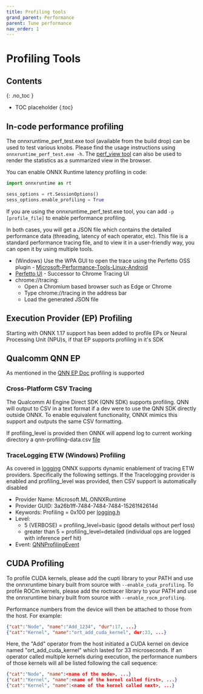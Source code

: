 ```yaml
---
title: Profiling tools 
grand_parent: Performance
parent: Tune performance
nav_order: 1
---
```


# Profiling Tools

## Contents
{: .no_toc }

* TOC placeholder
{:toc}


## In-code performance profiling

The onnxruntime_perf_test.exe tool (available from the build drop) can be used to test various knobs. Please find the usage instructions using `onnxruntime_perf_test.exe -h`. The [perf_view tool](https://github.com/microsoft/onnxruntime/tree/main/tools/perf_view) can also be used to render the statistics as a summarized view in the browser.

You can enable ONNX Runtime latency profiling in code:

```python
import onnxruntime as rt

sess_options = rt.SessionOptions()
sess_options.enable_profiling = True
```

If you are using the onnxruntime_perf_test.exe tool, you can add `-p [profile_file]` to enable performance profiling.

In both cases, you will get a JSON file which contains the detailed performance data (threading, latency of each operator, etc). This file is a standard performance tracing file, and to view it in a user-friendly way, you can open it by using multiple tools.

* (Windows) Use the WPA GUI to open the trace using the Perfetto OSS plugin - [Microsoft-Performance-Tools-Linux-Android](https://github.com/microsoft/Microsoft-Performance-Tools-Linux-Android)
* [Perfetto UI](https://www.ui.perfetto.dev/) - Successor to Chrome Tracing UI
* chrome://tracing: 
  * Open a Chromium based browser such as Edge or Chrome
  * Type chrome://tracing in the address bar
  * Load the generated JSON file

## Execution Provider (EP) Profiling

Starting with ONNX 1.17 support has been added to profile EPs or Neural Processing Unit (NPU)s, if that EP supports profiling in it's SDK

## Qualcomm QNN EP

As mentioned in the [QNN EP Doc](/docs/execution-providers/QNN-ExecutionProvider.md) profiling is supported

### Cross-Platform CSV Tracing

The Qualcomm AI Engine Direct SDK (QNN SDK) supports profiling. QNN will output to CSV in a text format if a dev were to use the QNN SDK directly outside ONNX. To enable equivalent functionality, ONNX mimics this support and outputs the same CSV formatting.

If profiling_level is provided then ONNX will append log to current working directory a qnn-profiling-data.csv [file](https://github.com/microsoft/onnxruntime/blob/main/onnxruntime/core/providers/qnn/builder/qnn_backend_manager.cc#L911)

### TraceLogging ETW (Windows) Profiling

As covered in [logging](logging_tracing.md) ONNX supports dynamic enablement of tracing ETW providers. Specifically the following settings. If the Tracelogging provider is enabled and profiling_level was provided, then CSV support is automatically disabled

- Provider Name: Microsoft.ML.ONNXRuntime  
- Provider GUID: 3a26b1ff-7484-7484-7484-15261f42614d  
- Keywords: Profiling = 0x100  per [logging.h](https://github.com/ivberg/onnxruntime/blob/user/ivberg/ETWRundown/include/onnxruntime/core/common/logging/logging.h#L81)  
- Level: 
  - 5 (VERBOSE) = profiling_level=basic (good details without perf loss)
  - greater than 5 = profiling_level=detailed (individual ops are logged with inference perf hit)  
- Event: [QNNProfilingEvent](https://github.com/microsoft/onnxruntime/blob/main/onnxruntime/core/providers/qnn/builder/qnn_backend_manager.cc#L1083)

## CUDA Profiling

To profile CUDA kernels, please add the cupti library to your PATH and use the onnxruntime binary built from source with `--enable_cuda_profiling`.
To profile ROCm kernels, please add the roctracer library to your PATH and use the onnxruntime binary built from source with `--enable_rocm_profiling`. 

Performance numbers from the device will then be attached to those from the host. For example:

```json
{"cat":"Node", "name":"Add_1234", "dur":17, ...}
{"cat":"Kernel", "name":"ort_add_cuda_kernel", dur:33, ...}
```

Here, the "Add" operator from the host initiated a CUDA kernel on device named "ort_add_cuda_kernel" which lasted for 33 microseconds.
If an operator called multiple kernels during execution, the performance numbers of those kernels will all be listed following the call sequence:

```json
{"cat":"Node", "name":<name of the node>, ...}
{"cat":"Kernel", "name":<name of the kernel called first>, ...}
{"cat":"Kernel", "name":<name of the kernel called next>, ...}
```